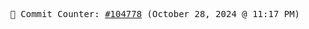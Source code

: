 <p align="center">
    <samp>
        📮 Commit Counter: <a href="https://github.com/Javascript-void0/Javascript-void0/commits/main">#104778</a> (October 28, 2024 @ 11:17 PM)
    </samp>
</p>